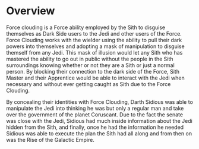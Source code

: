 # Overview
Force clouding is a Force ability employed by the Sith to disguise themselves as Dark Side users to the Jedi and other users of the Force.
Force Clouding works with the wielder using the ability to pull their dark powers into themselves and adopting a mask of manipulation to disguise themself from any Jedi.
This mask of illusion would let any Sith who has mastered the ability to go out in public without the people in the Sith surroundings knowing whether or not they are a Sith or just a normal person.
By blocking their connection to the dark side of the Force, Sith Master and their Apprentice would be able to interact with the Jedi when necessary and without ever getting caught as Sith due to the Force Clouding.

By concealing their identities with Force Clouding, Darth Sidious was able to manipulate the Jedi into thinking he was but only a regular man and take over the government of the planet Coruscant.
Due to the fact the senate was close with the Jedi, Sidious had much inside information about the Jedi hidden from the Sith, and finally, once he had the information he needed Sidious was able to execute the plan the Sith had all along and from then on was the Rise of the Galactic Empire.
